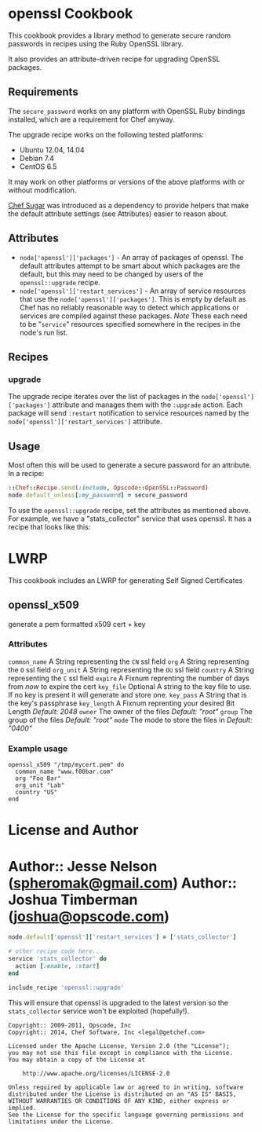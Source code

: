 openssl Cookbook
================

This cookbook provides a library method to generate secure random passwords in recipes using the Ruby OpenSSL library.

It also provides an attribute-driven recipe for upgrading OpenSSL packages.

Requirements
------------

The `secure_password` works on any platform with OpenSSL Ruby bindings installed, which are a requirement for Chef anyway.

The upgrade recipe works on the following tested platforms:

* Ubuntu 12.04, 14.04
* Debian 7.4
* CentOS 6.5

It may work on other platforms or versions of the above platforms with or without modification.

[Chef Sugar](https://github.com/sethvargo/chef-sugar) was introduced as a dependency to provide helpers that make the default attribute settings (see Attributes) easier to reason about.

Attributes
----------

* `node['openssl']['packages']` - An array of packages of openssl. The default attributes attempt to be smart about which packages are the default, but this may need to be changed by users of the `openssl::upgrade` recipe.
* `node['openssl']['restart_services']` - An array of service resources that use the `node['openssl']['packages']`. This is empty by default as Chef has no reliably reasonable way to detect which applications or services are compiled against these packages. *Note* These each need to be "`service`" resources specified somewhere in the recipes in the node's run list.

Recipes
-------

### upgrade

The upgrade recipe iterates over the list of packages in the `node['openssl']['packages']` attribute and manages them with the `:upgrade` action. Each package will send `:restart` notification to service resources named by the `node['openssl']['restart_services']` attribute.

Usage
-----

Most often this will be used to generate a secure password for an attribute. In a recipe:

```ruby
::Chef::Recipe.send(:include, Opscode::OpenSSL::Password)
node.default_unless[:my_password] = secure_password
```

To use the `openssl::upgrade` recipe, set the attributes as mentioned above. For example, we have a "stats_collector" service that uses openssl. It has a recipe that looks like this:

LWRP
==== 

This cookbook includes an LWRP for generating Self Signed Certificates

## openssl_x509
generate a pem formatted x509 cert + key  

### Attributes
`common_name` A String representing the `CN` ssl field
`org` A String representing the `O` ssl field
`org_unit` A String representing the `OU` ssl field
`country` A String representing the `C` ssl field
`expire` A Fixnum reprenting the number of days from _now_ to expire the cert
`key_file` Optional A string to the key file to use. If no key is present it will generate and store one. 
`key_pass` A String that is the key's passphrase
`key_length` A Fixnum reprenting your desired Bit Length _Default: 2048_
`owner` The owner of the files _Default: "root"_
`group` The group of the files _Default: "root"_
`mode`  The mode to store the files in _Default: "0400"_

### Example usage

    openssl_x509 "/tmp/mycert.pem" do
      common_name "www.f00bar.com"
      org "Foo Bar"
      org_unit "Lab"
      country "US"
    end

    
License and Author
==================

Author:: Jesse Nelson (<spheromak@gmail.com>)
Author:: Joshua Timberman (<joshua@opscode.com>)
=======


```ruby
node.default['openssl']['restart_services'] = ['stats_collector']

# other recipe code here...
service 'stats_collector' do
  action [:enable, :start]
end

include_recipe 'openssl::upgrade'
```

This will ensure that openssl is upgraded to the latest version so the `stats_collector` service won't be exploited (hopefully!).

```text
Copyright:: 2009-2011, Opscode, Inc
Copyright:: 2014, Chef Software, Inc <legal@getchef.com>

Licensed under the Apache License, Version 2.0 (the "License");
you may not use this file except in compliance with the License.
You may obtain a copy of the License at

    http://www.apache.org/licenses/LICENSE-2.0

Unless required by applicable law or agreed to in writing, software
distributed under the License is distributed on an "AS IS" BASIS,
WITHOUT WARRANTIES OR CONDITIONS OF ANY KIND, either express or implied.
See the License for the specific language governing permissions and
limitations under the License.
```
